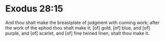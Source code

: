 # Exodus 28:15

And thou shalt make the breastplate of judgment with cunning work; after the work of the ephod thou shalt make it; [of] gold, [of] blue, and [of] purple, and [of] scarlet, and [of] fine twined linen, shalt thou make it.